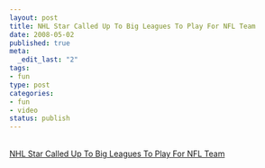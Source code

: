 ```yaml
--- 
layout: post
title: NHL Star Called Up To Big Leagues To Play For NFL Team
date: 2008-05-02
published: true
meta: 
  _edit_last: "2"
tags: 
- fun
type: post
categories: 
- fun
- video
status: publish
---
```

<br />[NHL Star Called Up To Big Leagues To Play For NFL Team](http://www.theonion.com/content/video/nhl_star_called_up_to_big_leagues?utm_source=videoembed)
